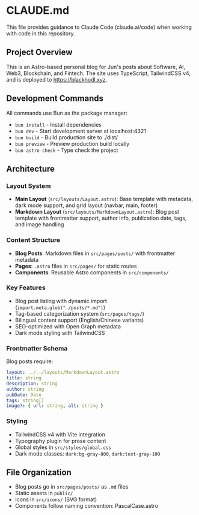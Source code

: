 # CLAUDE.md

This file provides guidance to Claude Code (claude.ai/code) when working with code in this repository.

## Project Overview

This is an Astro-based personal blog for Jun's posts about Software, AI, Web3, Blockchain, and Fintech. The site uses TypeScript, TailwindCSS v4, and is deployed to https://blackhodl.xyz.

## Development Commands

All commands use Bun as the package manager:

- `bun install` - Install dependencies
- `bun dev` - Start development server at localhost:4321
- `bun build` - Build production site to ./dist/
- `bun preview` - Preview production build locally
- `bun astro check` - Type check the project

## Architecture

### Layout System
- **Main Layout** (`src/layouts/Layout.astro`): Base template with metadata, dark mode support, and grid layout (navbar, main, footer)
- **Markdown Layout** (`src/layouts/MarkdownLayout.astro`): Blog post template with frontmatter support, author info, publication date, tags, and image handling

### Content Structure
- **Blog Posts**: Markdown files in `src/pages/posts/` with frontmatter metadata
- **Pages**: `.astro` files in `src/pages/` for static routes
- **Components**: Reusable Astro components in `src/components/`

### Key Features
- Blog post listing with dynamic import (`import.meta.glob("./posts/*.md")`)
- Tag-based categorization system (`src/pages/tags/`)
- Bilingual content support (English/Chinese variants)
- SEO-optimized with Open Graph metadata
- Dark mode styling with TailwindCSS

### Frontmatter Schema
Blog posts require:
```yaml
layout: ../../layouts/MarkdownLayout.astro
title: string
description: string
author: string
pubDate: Date
tags: string[]
image?: { url: string, alt: string }
```

### Styling
- TailwindCSS v4 with Vite integration
- Typography plugin for prose content
- Global styles in `src/styles/global.css`
- Dark mode classes: `dark:bg-gray-800`, `dark:text-gray-100`

## File Organization

- Blog posts go in `src/pages/posts/` as `.md` files
- Static assets in `public/`
- Icons in `src/icons/` (SVG format)
- Components follow naming convention: PascalCase.astro